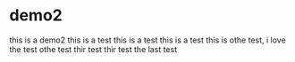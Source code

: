 # demo2
this is a demo2
this is a test
this is a test
this is a test
this is othe test, i love the test
othe test
thir test
thir test
the last test